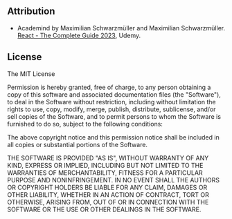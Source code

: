## Attribution
- Academind by Maximilian Schwarzmüller and Maximilian Schwarzmüller. [React - The Complete Guide 2023](https://www.udemy.com/share/101Wby3@gi2ItCHU9M-DSS9xU_ADFw8cUelbebjPi0kaEfJrXOIbZCmenyarhgGjNNCSPhPEdw==/), Udemy.

## License

The MIT License

Permission is hereby granted, free of charge, to any person obtaining a copy of this software and associated documentation files (the "Software"), to deal in the Software without restriction, including without limitation the rights to use, copy, modify, merge, publish, distribute, sublicense, and/or sell copies of the Software, and to permit persons to whom the Software is furnished to do so, subject to the following conditions:

The above copyright notice and this permission notice shall be included in all copies or substantial portions of the Software.

THE SOFTWARE IS PROVIDED "AS IS", WITHOUT WARRANTY OF ANY KIND, EXPRESS OR IMPLIED, INCLUDING BUT NOT LIMITED TO THE WARRANTIES OF MERCHANTABILITY, FITNESS FOR A PARTICULAR PURPOSE AND NONINFRINGEMENT. IN NO EVENT SHALL THE AUTHORS OR COPYRIGHT HOLDERS BE LIABLE FOR ANY CLAIM, DAMAGES OR OTHER LIABILITY, WHETHER IN AN ACTION OF CONTRACT, TORT OR OTHERWISE, ARISING FROM, OUT OF OR IN CONNECTION WITH THE SOFTWARE OR THE USE OR OTHER DEALINGS IN THE SOFTWARE.
